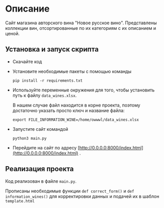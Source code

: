# Описание

Сайт магазина авторского вина "Новое русское вино". Представлены коллекции вин, отсортированные по их категориям с их описанием и ценой.

## Установка и запуск скрипта

- Скачайте код
- Установите необходимые пакеты с помощью команды

    ```
    pip install -r requirements.txt
    ```
- Используйте переменные окружения для того, чтобы установить путь к файлу `data_wines.xlsx`.

   В нашем случае файл находится в корне проекта, поэтому достаточно указать просто ключ и название файла:
  
    ```
  export FILE_INFORMATION_WINE=/home/owwwl/data_wines.xlsx
    ```

- Запустите сайт командой

    ```
    python3 main.py
    ```
- Перейдите на сайт по адресу [http://0.0.0.0:8000/index.html](http://0.0.0.0:8000/index.html) .

## Реализация проекта

Код реализован в файле `main.py`. 

Прописаны необходимые функции `def correct_form()` и `def information_wines()` для корректировки данных и подачей их в шаблон `template.html`
